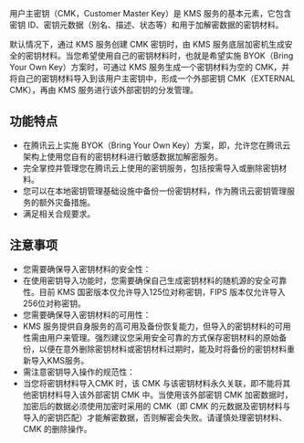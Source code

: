 用户主密钥（CMK，Customer Master Key）是 KMS 服务的基本元素，它包含密钥 ID、密钥元数据（别名、描述、状态等）和用于加解密数据的密钥材料。

默认情况下，通过 KMS 服务创建 CMK 密钥时，由 KMS 服务底层加密机生成安全的密钥材料。当您希望使用自己的密钥材料时，也就是希望实施 BYOK（Bring Your Own Key）方案时，可通过 KMS 服务生成一个密钥材料为空的 CMK，并将自己的密钥材料导入到该用户主密钥中，形成一个外部密钥 CMK（EXTERNAL CMK），再由 KMS 服务进行该外部密钥的分发管理。


## 功能特点
- 在腾讯云上实施 BYOK（Bring Your Own Key）方案，即，允许您在腾讯云架构上使用您自有的密钥材料进行敏感数据加解密服务。
- 完全掌控并管理您在腾讯云上使用的密钥服务，包括按需导入或删除密钥材料。
- 您可以在本地密钥管理基础设施中备份一份密钥材料，作为腾讯云密钥管理服务的额外灾备措施。
- 满足相关合规要求。

## 注意事项
- 您需要确保导入密钥材料的安全性：
 - 在使用密钥导入功能时，您需要确保自己生成密钥材料的随机源的安全可靠性。目前 KMS 国密版本仅允许导入125位对称密钥，FIPS 版本仅允许导入256位对称密钥。
- 您需要确保导入密钥材料的可用性：
 - KMS 服务提供自身服务的高可用及备份恢复能力，但导入的密钥材料的可用性需由用户来管理。强烈建议您采用安全可靠的方式保存密钥材料的原始备份，以便在意外删除密钥材料或密钥材料过期时，能及时将备份的密钥材料重新导入KMS服务。
- 需注意密钥导入操作的规范性：
 - 当您将密钥材料导入CMK 时，该 CMK 与该密钥材料永久关联，即不能将其他密钥材料导入该外部密钥 CMK 中。当使用该外部密钥 CMK 加密数据时，加密后的数据必须使用加密时采用的 CMK（即 CMK 的元数据及密钥材料与导入的密钥匹配）才能解密数据，否则解密会失败。请谨慎处理密钥材料、CMK 的删除操作。
